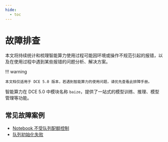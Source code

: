 ```yaml
---
hide:
  - toc
---
```


# 故障排查

本文将持续统计和梳理智能算力使用过程可能因环境或操作不规范引起的报错，以及在使用过程中遇到某些报错的问题分析、解决方案。

!!! warning

    本文档仅适用于 DCE 5.0 版本，若遇到智能算力的使用问题，请优先查看此排障手册。

智能算力在 DCE 5.0 中模块名称 `baize`，提供了一站式的模型训练、推理、模型管理等功能。

## 常见故障案例

- [Notebook 不受队列配额控制](./notebook-not-controlled-by-quotas.md)
- [队列初始化失败](./local-queue-initialization-failed.md)
